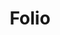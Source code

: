 ---
title: Folio
slug: folio
excerpt: Folio is a Gridsome starter that can be used to showcase your work. It is setup to pull from multiple sources including Sanity.io for the projects, clients, testimonials and blog.
platform: Gridsome
group: jamstack
order: 1
demo_url: 
repo_url: https://github.com/SmokeyFro/london
requirements: Gridsome 0.7x
type: Blog
release_date: Feb, 2020
image: /media/themes/folio-thumb.jpg
download_theme: "https://github.com/smokeyfro/sf-files/raw/master/london.zip"
download_source: ""
gallery:
searchTerms: gridsome, themes, ghost
---